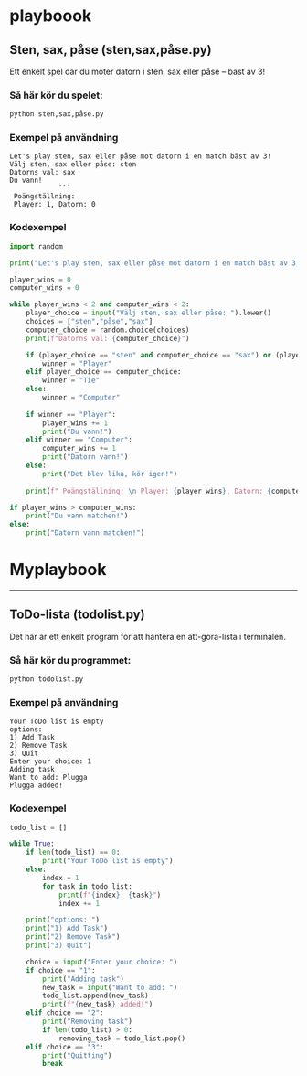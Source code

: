 # playboook

## Sten, sax, påse (sten,sax,påse.py)

Ett enkelt spel där du möter datorn i sten, sax eller påse – bäst av 3!

### Så här kör du spelet:

```bash
python sten,sax,påse.py
```

### Exempel på användning

```text
Let's play sten, sax eller påse mot datorn i en match bäst av 3!
Välj sten, sax eller påse: sten
Datorns val: sax
Du vann!
			```
 Poängställning: 
 Player: 1, Datorn: 0
```

### Kodexempel

```python
import random

print("Let's play sten, sax eller påse mot datorn i en match bäst av 3!")

player_wins = 0
computer_wins = 0

while player_wins < 2 and computer_wins < 2:
	player_choice = input("Välj sten, sax eller påse: ").lower()
	choices = ["sten","påse","sax"]
	computer_choice = random.choice(choices)
	print(f"Datorns val: {computer_choice}")

	if (player_choice == "sten" and computer_choice == "sax") or (player_choice == "sax" and computer_choice == "påse") or (player_choice == "påse" and computer_choice == "sten"):
		winner = "Player"
	elif player_choice == computer_choice:
		winner = "Tie"
	else:
		winner = "Computer"
    
	if winner == "Player":
		player_wins += 1
		print("Du vann!")
	elif winner == "Computer":
		computer_wins += 1
		print("Datorn vann!")
	else:
		print("Det blev lika, kör igen!")
    
	print(f" Poängställning: \n Player: {player_wins}, Datorn: {computer_wins}")

if player_wins > computer_wins:
	print("Du vann matchen!")
else:
	print("Datorn vann matchen!")
```
# Myplaybook


---

## ToDo-lista (todolist.py)

Det här är ett enkelt program för att hantera en att-göra-lista i terminalen.

### Så här kör du programmet:

```bash
python todolist.py
```

### Exempel på användning

```text
Your ToDo list is empty
options: 
1) Add Task
2) Remove Task
3) Quit
Enter your choice: 1
Adding task
Want to add: Plugga
Plugga added!
```

### Kodexempel

```python
todo_list = []

while True:
	if len(todo_list) == 0:
		print("Your ToDo list is empty")
	else:
		index = 1
		for task in todo_list:
			print(f"{index}. {task}")
			index += 1

	print("options: ")
	print("1) Add Task")
	print("2) Remove Task")
	print("3) Quit")

	choice = input("Enter your choice: ")
	if choice == "1":
		print("Adding task")
		new_task = input("Want to add: ")
		todo_list.append(new_task)
		print(f"{new_task} added!")
	elif choice == "2":
		print("Removing task")
		if len(todo_list) > 0:
			removing_task = todo_list.pop()
	elif choice == "3":
		print("Quitting")
		break
```
